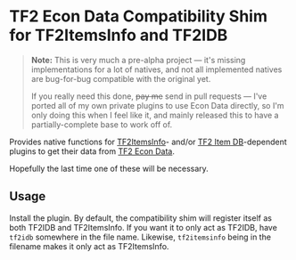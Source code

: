 # TF2 Econ Data Compatibility Shim for TF2ItemsInfo and TF2IDB

> **Note:** This is very much a pre-alpha project &mdash; it's missing implementations for a lot
> of natives, and not all implemented natives are bug-for-bug compatible with the original yet.
> 
> If you really need this done, ~~pay me~~ send in pull requests &mdash; I've ported all of my
> own private plugins to use Econ Data directly, so I'm only doing this when I feel like it,
> and mainly released this to have a partially-complete base to work off of.

Provides native functions for [TF2ItemsInfo][]- and/or [TF2 Item DB][]-dependent plugins to get
their data from [TF2 Econ Data][].

Hopefully the last time one of these will be necessary.

[TF2ItemsInfo]: https://forums.alliedmods.net/showthread.php?t=182918
[TF2 Item DB]: https://forums.alliedmods.net/showthread.php?t=255885
[TF2 Econ Data]: https://forums.alliedmods.net/showthread.php?t=315011

## Usage

Install the plugin.  By default, the compatibility shim will register itself as both TF2IDB and
TF2ItemsInfo.  If you want it to only act as TF2IDB, have `tf2idb` somewhere in the file name.
Likewise, `tf2itemsinfo` being in the filename makes it only act as TF2ItemsInfo.
